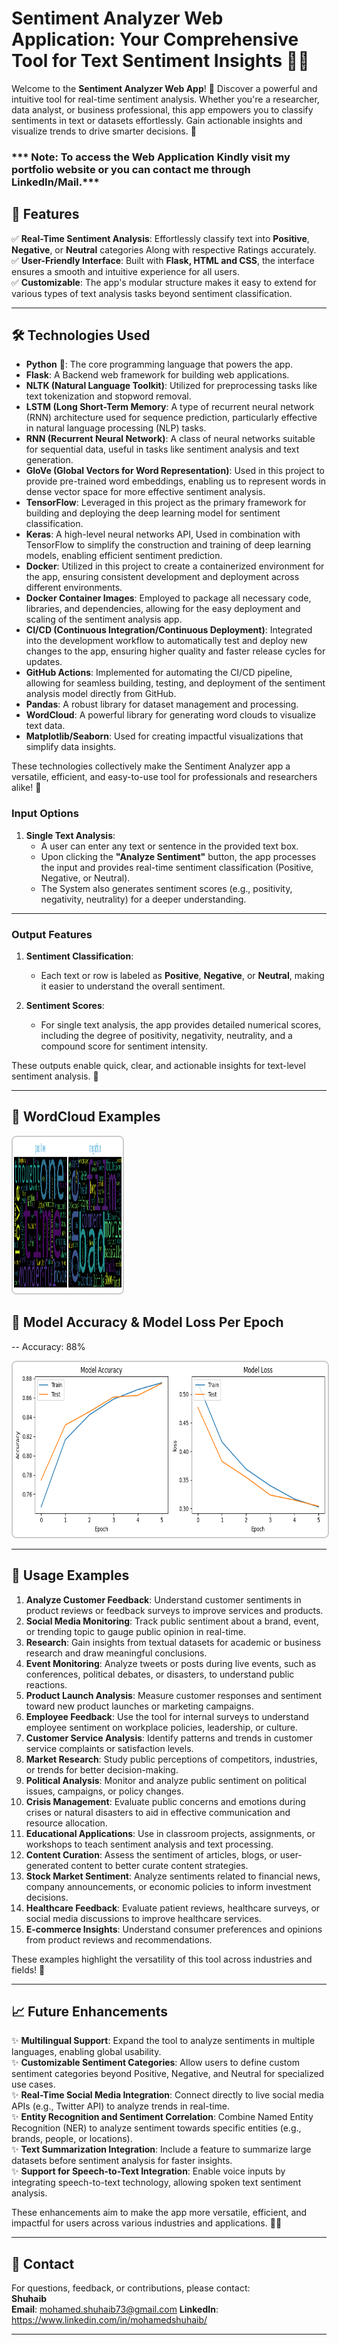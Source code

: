 # Sentiment Analyzer Web Application: Your Comprehensive Tool for Text Sentiment Insights 🎯💡

Welcome to the **Sentiment Analyzer Web App**! 🎉 Discover a powerful and intuitive tool for real-time sentiment analysis. Whether you're a researcher, data analyst, or business professional, this app empowers you to classify sentiments in text or datasets effortlessly. Gain actionable insights and visualize trends to drive smarter decisions. 🚀


### *** Note: To access the Web Application Kindly visit my portfolio website or you can contact me through LinkedIn/Mail.***

## 📖 **Features**

✅ **Real-Time Sentiment Analysis**: Effortlessly classify text into **Positive**, **Negative**, or **Neutral** categories Along with respective Ratings accurately.  
✅ **User-Friendly Interface**: Built with **Flask, HTML and CSS**, the interface ensures a smooth and intuitive experience for all users.  
✅ **Customizable**: The app's modular structure makes it easy to extend for various types of text analysis tasks beyond sentiment classification.  

---


## 🛠️ **Technologies Used**

- **Python** 🐍: The core programming language that powers the app.  
- **Flask**: A Backend web framework for building web applications.  
- **NLTK (Natural Language Toolkit)**: Utilized for preprocessing tasks like text tokenization and stopword removal.
- **LSTM (Long Short-Term Memory**: A type of recurrent neural network (RNN) architecture used for sequence prediction, particularly effective in natural language processing (NLP) tasks.
- **RNN (Recurrent Neural Network)**: A class of neural networks suitable for sequential data, useful in tasks like sentiment analysis and text generation.
- **GloVe (Global Vectors for Word Representation)**: Used in this project to provide pre-trained word embeddings, enabling us to represent words in dense vector space for more effective sentiment analysis.
- **TensorFlow**: Leveraged in this project as the primary framework for building and deploying the deep learning model for sentiment classification.
- **Keras**: A high-level neural networks API, Used in combination with TensorFlow to simplify the construction and training of deep learning models, enabling efficient sentiment prediction.
- **Docker**: Utilized in this project to create a containerized environment for the app, ensuring consistent development and deployment across different environments.
- **Docker Container Images**: Employed to package all necessary code, libraries, and dependencies, allowing for the easy deployment and scaling of the sentiment analysis app.
- **CI/CD (Continuous Integration/Continuous Deployment)**: Integrated into the development workflow to automatically test and deploy new changes to the app, ensuring higher quality and faster release cycles for updates.
- **GitHub Actions**: Implemented for automating the CI/CD pipeline, allowing for seamless building, testing, and deployment of the sentiment analysis model directly from GitHub.
- **Pandas**: A robust library for dataset management and processing.  
- **WordCloud**: A powerful library for generating word clouds to visualize text data.  
- **Matplotlib/Seaborn**: Used for creating impactful visualizations that simplify data insights.  

These technologies collectively make the Sentiment Analyzer app a versatile, efficient, and easy-to-use tool for professionals and researchers alike! 🚀


### Input Options  
1. **Single Text Analysis**:  
   - A user can enter any text or sentence in the provided text box.  
   - Upon clicking the **"Analyze Sentiment"** button, the app processes the input and provides real-time sentiment classification (Positive, Negative, or Neutral).  
   - The System also generates sentiment scores (e.g., positivity, negativity, neutrality) for a deeper understanding.  

---

### Output Features  

1. **Sentiment Classification**:  
   - Each text or row is labeled as **Positive**, **Negative**, or **Neutral**, making it easier to understand the overall sentiment.  

2. **Sentiment Scores**:  
   - For single text analysis, the app provides detailed numerical scores, including the degree of positivity, negativity, neutrality, and a compound score for sentiment intensity.  

These outputs enable quick, clear, and actionable insights for text-level sentiment analysis. 🎯

---
## 🌟 **WordCloud Examples**

<img src="https://github.com/Shuhaib73/Sentiment-Analysis-NLP/blob/prj_branch/lstm_word.png" alt="Generated Image 1" style="max-width: 35%; height: 250px; border: 2px solid #ccc; border-radius: 8px; display: inline-block; margin-right: 10px;">

## 📝 **Model Accuracy & Model Loss Per Epoch**

   -- Accuracy: 88%

<img src="https://github.com/Shuhaib73/Sentiment-Analysis-NLP/blob/prj_branch/lstm_res.png" alt="Generated Image 1" style="width: 900px; height: 280px; border: 2px solid #ccc; border-radius: 8px; display: inline-block; margin-right: 10px;">


---

## 🌟 **Usage Examples**

1. **Analyze Customer Feedback**: Understand customer sentiments in product reviews or feedback surveys to improve services and products.  
2. **Social Media Monitoring**: Track public sentiment about a brand, event, or trending topic to gauge public opinion in real-time.  
3. **Research**: Gain insights from textual datasets for academic or business research and draw meaningful conclusions.  
4. **Event Monitoring**: Analyze tweets or posts during live events, such as conferences, political debates, or disasters, to understand public reactions.  
5. **Product Launch Analysis**: Measure customer responses and sentiment toward new product launches or marketing campaigns.  
6. **Employee Feedback**: Use the tool for internal surveys to understand employee sentiment on workplace policies, leadership, or culture.  
7. **Customer Service Analysis**: Identify patterns and trends in customer service complaints or satisfaction levels.  
8. **Market Research**: Study public perceptions of competitors, industries, or trends for better decision-making.  
9. **Political Analysis**: Monitor and analyze public sentiment on political issues, campaigns, or policy changes.  
10. **Crisis Management**: Evaluate public concerns and emotions during crises or natural disasters to aid in effective communication and resource allocation.  
11. **Educational Applications**: Use in classroom projects, assignments, or workshops to teach sentiment analysis and text processing.  
12. **Content Curation**: Assess the sentiment of articles, blogs, or user-generated content to better curate content strategies.  
13. **Stock Market Sentiment**: Analyze sentiments related to financial news, company announcements, or economic policies to inform investment decisions.  
14. **Healthcare Feedback**: Evaluate patient reviews, healthcare surveys, or social media discussions to improve healthcare services.  
15. **E-commerce Insights**: Understand consumer preferences and opinions from product reviews and recommendations.  

These examples highlight the versatility of this tool across industries and fields! 🚀

---

## 📈 **Future Enhancements**

✨ **Multilingual Support**: Expand the tool to analyze sentiments in multiple languages, enabling global usability.  
✨ **Customizable Sentiment Categories**: Allow users to define custom sentiment categories beyond Positive, Negative, and Neutral for specialized use cases.  
✨ **Real-Time Social Media Integration**: Connect directly to live social media APIs (e.g., Twitter API) to analyze trends in real-time.  
✨ **Entity Recognition and Sentiment Correlation**: Combine Named Entity Recognition (NER) to analyze sentiment towards specific entities (e.g., brands, people, or locations).  
✨ **Text Summarization Integration**: Include a feature to summarize large datasets before sentiment analysis for faster insights.  
✨ **Support for Speech-to-Text Integration**: Enable voice inputs by integrating speech-to-text technology, allowing spoken text sentiment analysis.  


These enhancements aim to make the app more versatile, efficient, and impactful for users across various industries and applications. 🚀✨ 

---


## 📧 **Contact**

For questions, feedback, or contributions, please contact:  
**Shuhaib**  
**Email**: mohamed.shuhaib73@gmail.com
**LinkedIn**: https://www.linkedin.com/in/mohamedshuhaib/

---

